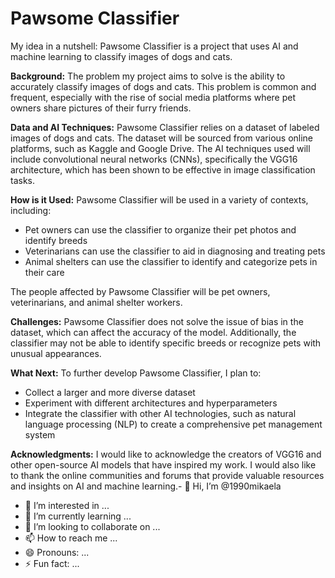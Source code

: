 # Pawsome Classifier

My idea in a nutshell: Pawsome Classifier is a project that uses AI and machine learning to classify images of dogs and cats.

**Background:**
The problem my project aims to solve is the ability to accurately classify images of dogs and cats. This problem is common and frequent, especially with the rise of social media platforms where pet owners share pictures of their furry friends.

**Data and AI Techniques:**
Pawsome Classifier relies on a dataset of labeled images of dogs and cats. The dataset will be sourced from various online platforms, such as Kaggle and Google Drive. The AI techniques used will include convolutional neural networks (CNNs), specifically the VGG16 architecture, which has been shown to be effective in image classification tasks.

**How is it Used:**
Pawsome Classifier will be used in a variety of contexts, including:

* Pet owners can use the classifier to organize their pet photos and identify breeds
* Veterinarians can use the classifier to aid in diagnosing and treating pets
* Animal shelters can use the classifier to identify and categorize pets in their care

The people affected by Pawsome Classifier will be pet owners, veterinarians, and animal shelter workers.

**Challenges:**
Pawsome Classifier does not solve the issue of bias in the dataset, which can affect the accuracy of the model. Additionally, the classifier may not be able to identify specific breeds or recognize pets with unusual appearances.

**What Next:**
To further develop Pawsome Classifier, I plan to:

* Collect a larger and more diverse dataset
* Experiment with different architectures and hyperparameters
* Integrate the classifier with other AI technologies, such as natural language processing (NLP) to create a comprehensive pet management system

**Acknowledgments:**
I would like to acknowledge the creators of VGG16 and other open-source AI models that have inspired my work. I would also like to thank the online communities and forums that provide valuable resources and insights on AI and machine learning.- 👋 Hi, I’m @1990mikaela
- 👀 I’m interested in ...
- 🌱 I’m currently learning ...
- 💞️ I’m looking to collaborate on ...
- 📫 How to reach me ...
- 😄 Pronouns: ...
- ⚡ Fun fact: ...

<!---
1990mikaela/1990mikaela is a ✨ special ✨ repository because its `README.md` (this file) appears on your GitHub profile.
You can click the Preview link to take a look at your changes.
--->
